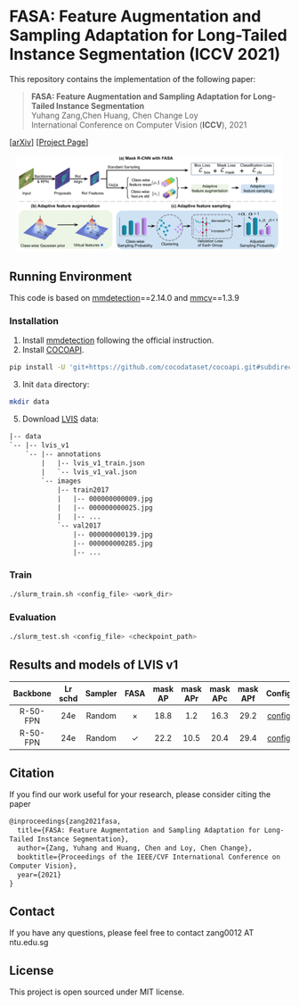# FASA: Feature Augmentation and Sampling Adaptation for Long-Tailed Instance Segmentation (ICCV 2021)

This repository contains the implementation of the following paper:
> **FASA: Feature Augmentation and Sampling Adaptation for Long-Tailed Instance Segmentation**<br>
> Yuhang Zang,Chen Huang, Chen Change Loy<br>
> International Conference on Computer Vision (**ICCV**), 2021<br>

[[arXiv](https://arxiv.org/abs/2102.12867)]
[[Project Page](https://www.mmlab-ntu.com/project/fasa/index.html)]

<p align="center">
  <img width=95% src="./asserts/framework.png">
</p>

## Running Environment

This code is based on [mmdetection](https://github.com/open-mmlab/mmdetection)==2.14.0 and [mmcv](https://github.com/open-mmlab/mmcv)==1.3.9

### Installation

1. Install [mmdetection](https://github.com/open-mmlab/mmdetection) following the official instruction.
2. Install [COCOAPI](https://github.com/cocodataset/cocoapi).
``` bash
pip install -U 'git+https://github.com/cocodataset/cocoapi.git#subdirectory=PythonAPI'
```
3. Init `data` directory:
``` bash
mkdir data
```
5. Download [LVIS](https://www.lvisdataset.org/) data:
```
|-- data
`-- |-- lvis_v1
    `-- |-- annotations
        |   |-- lvis_v1_train.json
        |   `-- lvis_v1_val.json
        `-- images
            |-- train2017
            |   |-- 000000000009.jpg
            |   |-- 000000000025.jpg
            |   |-- ... 
            `-- val2017
                |-- 000000000139.jpg
                |-- 000000000285.jpg
                |-- ... 
```

### Train
``` bash
./slurm_train.sh <config_file> <work_dir>
```

### Evaluation
``` bash
./slurm_test.sh <config_file> <checkpoint_path>
```

## Results and models of LVIS v1
|    Backbone     |  Lr schd | Sampler | FASA  | mask AP | mask APr | mask APc | mask APf | Config | Download |
| :-------------: | :------: | :-----: |:----: | :-----: | :------: | :------: | :------: | :------: | :--------: |
|    R-50-FPN     | 24e      | Random  | ×     |   18.8  | 1.2      | 16.3     | 29.2     | [config](./configs/mask_rcnn_r50_fpn_mstrain_2x_lvis_v1.py) | [Google Drive](https://drive.google.com/file/d/1pQCccn4jVLDXdCN4ivlR5_8jnFHh9CpZ/view?usp=sharing) |
|    R-50-FPN     | 24e      | Random  | ✓     |   22.2  | 10.5     | 20.4     | 29.4     | [config](./configs/mask_rcnn_r50_fpn_mstrain_2x_lvis_v1_fasa.py) | [Google Drive](https://drive.google.com/file/d/1BhXWg0qvy1shDsUwLQyZzufwIkypbq1Y/view?usp=sharing) |


## Citation
If you find our work useful for your research, please consider citing the paper
```
@inproceedings{zang2021fasa,
  title={FASA: Feature Augmentation and Sampling Adaptation for Long-Tailed Instance Segmentation},
  author={Zang, Yuhang and Huang, Chen and Loy, Chen Change},
  booktitle={Proceedings of the IEEE/CVF International Conference on Computer Vision},
  year={2021}
}
```

## Contact

If you have any questions, please feel free to contact zang0012 AT ntu.edu.sg

## License

This project is open sourced under MIT license.